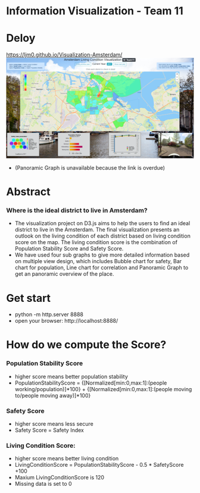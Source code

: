 # Information Visualization - Team 11

# Deloy
https://ljm0.github.io/Visualization-Amsterdam/
![avatar](Amsterdam.png)

- (Panoramic Graph is unavailable because the link is overdue)

# Abstract
### Where is the ideal district to live in Amsterdam?
- The visualization project on D3.js aims to help the users to find an ideal district to live in the Amsterdam. The final visualization presents an outlook on the living condition of each district based on living condition score on the map. The living condition score is the combination of Population Stability Score and Safety Score.
- We have used four sub graphs to give more detailed information based on multiple view design, which includes Bubble chart for safety, Bar chart for population, Line chart for correlation and Panoramic Graph to get an panoramic overview of the place.

# Get start
- python -m http.server 8888
- open your browser: http://localhost:8888/

# How do we compute the Score?
### Population Stability Score
- higher score means better population stability
- PopulationStabilityScore = {[Normalized[min:0,max:1]:(people working/population)]*100} + {[Normalized[min:0,max:1]:(people moving to/people moving away)]*100}

### Safety Score
- higher score means less secure
- Safety Score = Safety Index

### Living Condition Score:
- higher score means better living condition
- LivingConditionScore = PopulationStabilityScore - 0.5 * SafetyScore +100
- Maxium LivingConditionScore is 120
- Missing data is set to 0

